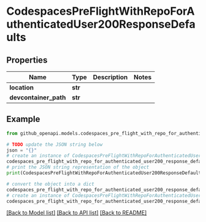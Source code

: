 # CodespacesPreFlightWithRepoForAuthenticatedUser200ResponseDefaults


## Properties

Name | Type | Description | Notes
------------ | ------------- | ------------- | -------------
**location** | **str** |  | 
**devcontainer_path** | **str** |  | 

## Example

```python
from github_openapi.models.codespaces_pre_flight_with_repo_for_authenticated_user200_response_defaults import CodespacesPreFlightWithRepoForAuthenticatedUser200ResponseDefaults

# TODO update the JSON string below
json = "{}"
# create an instance of CodespacesPreFlightWithRepoForAuthenticatedUser200ResponseDefaults from a JSON string
codespaces_pre_flight_with_repo_for_authenticated_user200_response_defaults_instance = CodespacesPreFlightWithRepoForAuthenticatedUser200ResponseDefaults.from_json(json)
# print the JSON string representation of the object
print(CodespacesPreFlightWithRepoForAuthenticatedUser200ResponseDefaults.to_json())

# convert the object into a dict
codespaces_pre_flight_with_repo_for_authenticated_user200_response_defaults_dict = codespaces_pre_flight_with_repo_for_authenticated_user200_response_defaults_instance.to_dict()
# create an instance of CodespacesPreFlightWithRepoForAuthenticatedUser200ResponseDefaults from a dict
codespaces_pre_flight_with_repo_for_authenticated_user200_response_defaults_from_dict = CodespacesPreFlightWithRepoForAuthenticatedUser200ResponseDefaults.from_dict(codespaces_pre_flight_with_repo_for_authenticated_user200_response_defaults_dict)
```
[[Back to Model list]](../README.md#documentation-for-models) [[Back to API list]](../README.md#documentation-for-api-endpoints) [[Back to README]](../README.md)


